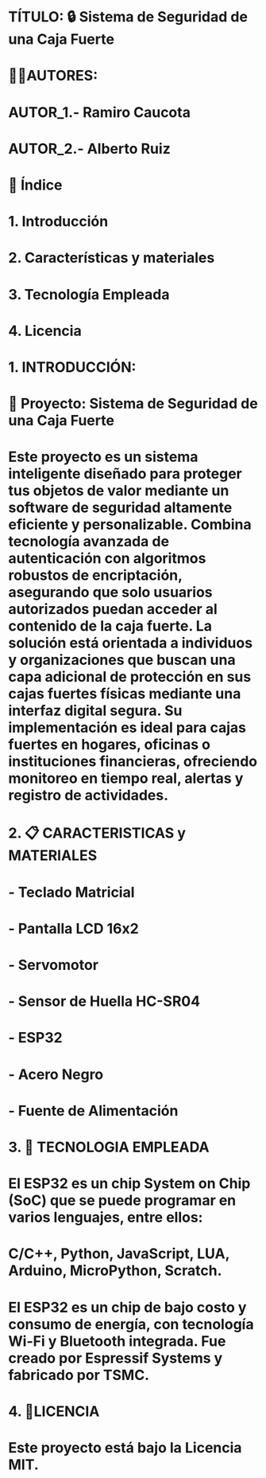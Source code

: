 # TÍTULO: 🔒 Sistema de Seguridad de una Caja Fuerte

# 👨‍💻AUTORES: 
# AUTOR_1.- Ramiro Caucota
# AUTOR_2.- Alberto Ruiz

# 📑 Índice
# 1. Introducción
# 2. Características y materiales
# 3. Tecnología Empleada
# 4. Licencia

# 1. INTRODUCCIÓN:
# 🎯 Proyecto: Sistema de Seguridad de una Caja Fuerte
# Este proyecto es un sistema inteligente diseñado para proteger tus objetos de valor mediante un software de seguridad altamente eficiente y personalizable. Combina tecnología avanzada de autenticación con algoritmos robustos de encriptación, asegurando que solo usuarios autorizados puedan acceder al contenido de la caja fuerte. La solución está orientada a individuos y organizaciones que buscan una capa adicional de protección en sus cajas fuertes físicas mediante una interfaz digital segura. Su implementación es ideal para cajas fuertes en hogares, oficinas o instituciones financieras, ofreciendo monitoreo en tiempo real, alertas y registro de actividades.

# 2. 📋 CARACTERISTICAS y MATERIALES
  # - Teclado Matricial 
  # - Pantalla LCD 16x2
  # - Servomotor
  # - Sensor de Huella HC-SR04
  # - ESP32
  # - Acero Negro
  # - Fuente de Alimentación

# 3. 🚀 TECNOLOGIA EMPLEADA
# El ESP32 es un chip System on Chip (SoC) que se puede programar en varios lenguajes, entre ellos:     
# C/C++, Python, JavaScript, LUA, Arduino, MicroPython, Scratch. 
# El ESP32 es un chip de bajo costo y consumo de energía, con tecnología Wi-Fi y Bluetooth integrada. Fue creado por Espressif Systems y fabricado por TSMC.

# 4. 🤝LICENCIA
# Este proyecto está bajo la Licencia MIT. 
